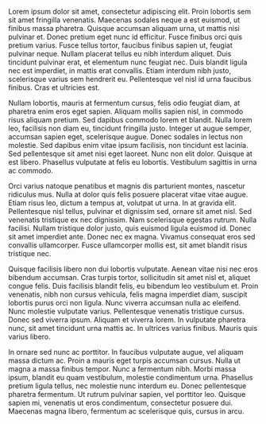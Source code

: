 Lorem ipsum dolor sit amet, consectetur adipiscing elit. Proin lobortis sem sit amet fringilla venenatis. Maecenas sodales neque a est euismod, ut finibus massa pharetra. Quisque accumsan aliquam urna, ut mattis nisi pulvinar et. Donec pretium eget nunc id efficitur. Fusce finibus orci quis pretium varius. Fusce tellus tortor, faucibus finibus sapien ut, feugiat pulvinar neque. Nullam placerat tellus eu nibh interdum aliquet. Duis tincidunt pulvinar erat, et elementum nunc feugiat nec. Duis blandit ligula nec est imperdiet, in mattis erat convallis. Etiam interdum nibh justo, scelerisque varius sem hendrerit eu. Pellentesque vel nisl id urna faucibus finibus. Cras et ultricies est.

Nullam lobortis, mauris at fermentum cursus, felis odio feugiat diam, at pharetra enim eros eget sapien. Aliquam mollis sapien nisl, in commodo risus aliquam pretium. Sed dapibus commodo lorem et blandit. Nulla lorem leo, facilisis non diam eu, tincidunt fringilla justo. Integer ut augue semper, accumsan sapien eget, scelerisque augue. Donec sodales in lectus non molestie. Sed dapibus enim vitae ipsum facilisis, non tincidunt est lacinia. Sed pellentesque sit amet nisi eget laoreet. Nunc non elit dolor. Quisque at est libero. Phasellus vulputate at felis eu lobortis. Vestibulum sagittis in urna ac commodo.

Orci varius natoque penatibus et magnis dis parturient montes, nascetur ridiculus mus. Nulla at dolor quis felis posuere placerat vitae vitae augue. Etiam risus leo, dictum a tempus at, volutpat ut urna. In at gravida elit. Pellentesque nisl tellus, pulvinar et dignissim sed, ornare sit amet nisl. Sed venenatis tristique ex nec dignissim. Nam scelerisque egestas rutrum. Nulla facilisi. Nullam tristique dolor justo, quis euismod ligula euismod id. Donec sit amet imperdiet ante. Donec nec ex magna. Vivamus consequat eros sed convallis ullamcorper. Fusce ullamcorper mollis est, sit amet blandit risus tristique nec.

Quisque facilisis libero non dui lobortis vulputate. Aenean vitae nisi nec eros bibendum accumsan. Cras turpis tortor, sollicitudin sit amet nisl et, aliquet congue felis. Duis facilisis blandit felis, eu bibendum leo vestibulum et. Proin venenatis, nibh non cursus vehicula, felis magna imperdiet diam, suscipit lobortis purus orci non ligula. Nunc viverra accumsan nulla ac eleifend. Nunc molestie vulputate varius. Pellentesque venenatis tristique cursus. Donec sed viverra ipsum. Aliquam et viverra lorem. In vulputate pharetra nunc, sit amet tincidunt urna mattis ac. In ultrices varius finibus. Mauris quis varius libero.

In ornare sed nunc ac porttitor. In faucibus vulputate augue, vel aliquam massa dictum ac. Proin a mauris eget turpis accumsan cursus. Nulla ut magna a massa finibus tempor. Nunc a fermentum nibh. Morbi massa ipsum, blandit eu quam vestibulum, molestie condimentum urna. Phasellus pretium ligula tellus, nec molestie nunc interdum eu. Donec pellentesque pharetra fermentum. Ut rutrum pulvinar sapien, vel porttitor leo. Quisque sapien mi, venenatis ut eros condimentum, consectetur posuere dui. Maecenas magna libero, fermentum ac scelerisque quis, cursus in arcu.